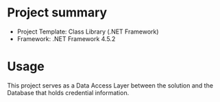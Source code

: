 # Project summary

* Project Template: Class Library (.NET Framework)
* Framework: .NET Framework 4.5.2

# Usage

This project serves as a Data Access Layer between the solution and the Database that holds credential information.
